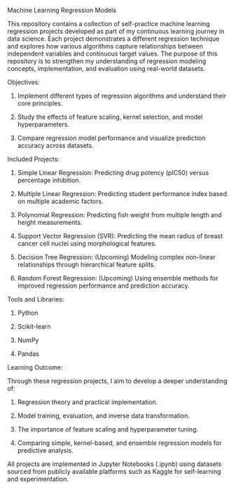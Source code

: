 Machine Learning Regression Models

This repository contains a collection of self-practice machine learning regression projects developed as part of my continuous learning journey in data science. Each project demonstrates a different regression technique and explores how various algorithms capture relationships between independent variables and continuous target values. The purpose of this repository is to strengthen my understanding of regression modeling concepts, implementation, and evaluation using real-world datasets.

Objectives:

1. Implement different types of regression algorithms and understand their core principles.



2. Study the effects of feature scaling, kernel selection, and model hyperparameters.



3. Compare regression model performance and visualize prediction accuracy across datasets.



Included Projects:

1. Simple Linear Regression: Predicting drug potency (pIC50) versus percentage inhibition.


2. Multiple Linear Regression: Predicting student performance index based on multiple academic factors.


3. Polynomial Regression: Predicting fish weight from multiple length and height measurements.


4. Support Vector Regression (SVR): Predicting the mean radius of breast cancer cell nuclei using morphological features.


5. Decision Tree Regression: (Upcoming) Modeling complex non-linear relationships through hierarchical feature splits.


6. Random Forest Regression: (Upcoming) Using ensemble methods for improved regression performance and prediction accuracy.



Tools and Libraries: 

1. Python

2. Scikit-learn

3. NumPy

4. Pandas



Learning Outcome:

Through these regression projects, I aim to develop a deeper understanding of:

1. Regression theory and practical implementation.

2. Model training, evaluation, and inverse data transformation.

3. The importance of feature scaling and hyperparameter tuning.

4. Comparing simple, kernel-based, and ensemble regression models for predictive analysis.


All projects are implemented in Jupyter Notebooks (.ipynb) using datasets sourced from publicly available platforms such as Kaggle for self-learning and experimentation.

